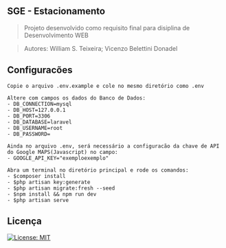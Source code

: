 ## SGE - Estacionamento

> Projeto desenvolvido como requisito final para disiplina de Desenvolvimento WEB

>Autores: William S. Teixeira; Vicenzo Belettini Donadel

## Configuracões
    Copie o arquivo .env.example e cole no mesmo diretório como .env

    Altere com campos os dados do Banco de Dados: 
    - DB_CONNECTION=mysql
    - DB_HOST=127.0.0.1
    - DB_PORT=3306
    - DB_DATABASE=laravel
    - DB_USERNAME=root
    - DB_PASSWORD=

    Ainda no arquivo .env, será necessário a configuracão da chave de API do Google MAPS(Javascript) no campo: 
    - GOOGLE_API_KEY="exemploexemplo"

    Abra um terminal no diretório principal e rode os comandos: 
    - $composer install
    - $php artisan key:generate
    - $php artisan migrate:fresh --seed
    - $npm install && npm run dev
    - $php artisan serve

## Licença
[![License: MIT](https://img.shields.io/badge/License-MIT-yellow.svg)](https://opensource.org/licenses/MIT)


